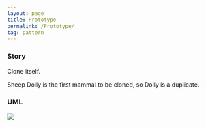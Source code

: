 ```yaml
---
layout: page
title: Prototype
permalink: /Prototype/
tag: pattern
---
```




### Story 

Clone itself.

Sheep Dolly is the first mammal to be cloned, so Dolly is a duplicate.





### UML 
![]({{site.baseurl}}/assets/img/state.png)

